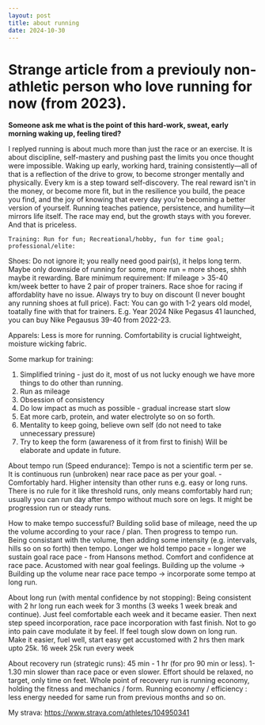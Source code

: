 ```yaml
---
layout: post 
title: about running 
date: 2024-10-30
---
```


# Strange article from a previouly non-athletic person who love running for now (from 2023).

**Someone ask me what is the point of this hard-work, sweat, early morning waking up, feeling tired?**

I replyed running is about much more than just the race or an exercise. 
It is about discipline, self-mastery and pushing past the limits you once thought were impossible.
Waking up early, working hard, training consistently—all of that is a reflection of the drive to grow, to become stronger mentally and physically. 
Every km is a step toward self-discovery. 
The real reward isn't in the money, or become more fit, but in the resilience you build,
the peace you find, and the joy of knowing that every day you're becoming a better version of yourself.
Running teaches patience, persistence, and humility—it mirrors life itself.
The race may end, but the growth stays with you forever. And that is priceless.

`Training:
Run for fun; Recreational/hobby, fun for time goal; professional/elite:
`

Shoes:
Do not ignore it; you really need good pair(s), it helps long term.
Maybe only downside of running for some, more run = more shoes, shhh maybe it rewarding. 
Bare minimum requirement: 
If mileage > 35-40 km/week better to have 2 pair of proper trainers. 
Race shoe for racing if affordablity have no issue. 
Always try to buy on discount (I never bought any running shoes at full price).
Fact: You can go with 1-2 years old model, toatally fine with that for trainers. 
E.g. Year 2024 Nike Pegasus 41 launched, you can buy Nike Pegausus 39-40 from 2022-23.  

Apparels: Less is more for running. Comfortability is crucial lightweight, moisture wicking fabric.  

Some markup for training:
1. Simplified trining - just do it, most of us not lucky enough we have more things to do other than running.
2. Run as mileage
3. Obsession of consistency 
4. Do low impact as much as possible - gradual increase start slow
5. Eat more carb, protein, and water electrolyte so on so forth. 
6. Mentality to keep going, believe own self (do not need to take unnecessary pressure)
7. Try to keep the form (awareness of it from first to finish)
Will be elaborate and update in future.


About tempo run (Speed endurance):
Tempo is not a scientific term per se. It is continuous run (unbroken) near race pace as per your goal. - Comfortably hard.
Higher intensity than other runs e.g. easy or long runs.  
There is no rule for it like threshold runs, only means comfortably hard run; usually you can run day after tempo without much sore on legs.
It might be progression run or steady runs. 

How to make tempo successful? 
Building solid base of mileage, need the up the volume  according to your race / plan. Then progress to tempo run. 
Being consistant with the volume, then adding some intensity (e.g. intervals, hills so on so forth) then tempo.
Longer we hold tempo pace = longer we sustain goal race pace - from Hansons method.
Comfort and confidence at race pace. Acustomed with near goal feelings. 
Building up the volume -> Building up the volume near race pace tempo -> incorporate some tempo at long run.

About long run (with mental confidence by not stopping):
Being consistent with 2 hr long run each week for 3 months (3 weeks 1 week break and continue). 
Just feel comfortable each week and it became easier. 
Then next step speed incorporation, race pace incorporation with fast finish. Not to go into pain cave modulate it by feel.
If feel tough slow down on long run.  
Make it easier, fuel well, start easy get accustomed with 2 hrs then mark upto 25k. 
16 week 25k run every week 

About recovery run (strategic runs):
45 min - 1 hr (for pro 90 min or less).
1-1.30 min slower than race pace or even slower.
Effort should be relaxed, no target, only time on feet.
Whole point of recovery run is running economy, holding the fitness and mechanics / form.
Running economy / efficiency : less energy needed for same run from previous months and so on. 

My strava: https://www.strava.com/athletes/104950341
